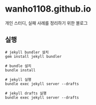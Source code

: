 # wanho1108.github.io

개인 스터디, 실패 사례를 정리하기 위한 블로그

## 실행

```shell
# jekyll bundler 설치
gem install jekyll bundler

# bundle 설치
bundle install

# jekyll 실행
bundle exec jekyll server --drafts

# jekyll drafts 실행
bundle exec jekyll server --drafts
```
